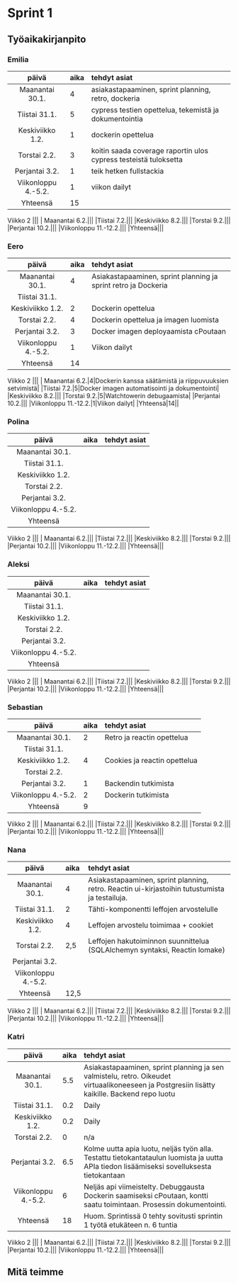 # Sprint 1
## Työaikakirjanpito

### Emilia
| päivä | aika | tehdyt asiat  |
| :----:|:-----| :-----|
| Maanantai 30.1.|4|asiakastapaaminen, sprint planning, retro, dockeria|
|Tiistai 31.1.|5|cypress testien opettelua, tekemistä ja dokumentointia|
|Keskiviikko 1.2.|1|dockerin opettelua|
|Torstai 2.2.|3|koitin saada coverage raportin ulos cypress testeistä tuloksetta|
|Perjantai 3.2.|1|teik hetken fullstackia|
|Viikonloppu 4.-5.2.|1|viikon dailyt|
|Yhteensä|15||
Viikko 2
|||
| Maanantai 6.2.|||
|Tiistai 7.2.|||
|Keskiviikko 8.2.|||
|Torstai 9.2.|||
|Perjantai 10.2.|||
|Viikonloppu 11.-12.2.|||
|Yhteensä|||
### Eero
| päivä | aika | tehdyt asiat  |
| :----:|:-----| :-----|
| Maanantai 30.1.|4|Asiakastapaaminen, sprint planning ja sprint retro ja Dockeria|
|Tiistai 31.1.|||
|Keskiviikko 1.2.|2|Dockerin opettelua|
|Torstai 2.2.|4|Dockerin opettelua ja imagen luomista|
|Perjantai 3.2.|3|Docker imagen deployaamista cPoutaan|
|Viikonloppu 4.-5.2.|1|Viikon dailyt|
|Yhteensä|14||
Viikko 2
|||
| Maanantai 6.2.|4|Dockerin kanssa säätämistä ja riippuvuuksien setvimistä|
|Tiistai 7.2.|5|Docker imagen automatisointi ja dokumentointi|
|Keskiviikko 8.2.|||
|Torstai 9.2.|5|Watchtowerin debugaamista|
|Perjantai 10.2.|||
|Viikonloppu 11.-12.2.|1|Viikon dailyt|
|Yhteensä|14||
### Polina
| päivä | aika | tehdyt asiat  |
| :----:|:-----| :-----|
| Maanantai 30.1.|||
|Tiistai 31.1.|||
|Keskiviikko 1.2.|||
|Torstai 2.2.|||
|Perjantai 3.2.|||
|Viikonloppu 4.-5.2.|||
|Yhteensä|||
Viikko 2
|||
| Maanantai 6.2.|||
|Tiistai 7.2.|||
|Keskiviikko 8.2.|||
|Torstai 9.2.|||
|Perjantai 10.2.|||
|Viikonloppu 11.-12.2.|||
|Yhteensä|||
### Aleksi
| päivä | aika | tehdyt asiat  |
| :----:|:-----| :-----|
| Maanantai 30.1.|||
|Tiistai 31.1.|||
|Keskiviikko 1.2.|||
|Torstai 2.2.|||
|Perjantai 3.2.|||
|Viikonloppu 4.-5.2.|||
|Yhteensä|||
Viikko 2
|||
| Maanantai 6.2.|||
|Tiistai 7.2.|||
|Keskiviikko 8.2.|||
|Torstai 9.2.|||
|Perjantai 10.2.|||
|Viikonloppu 11.-12.2.|||
|Yhteensä|||
### Sebastian
| päivä | aika | tehdyt asiat  |
| :----:|:-----| :-----|
| Maanantai 30.1.|2|Retro ja reactin opettelua|
|Tiistai 31.1.|||
|Keskiviikko 1.2.|4|Cookies ja reactin opettelua|
|Torstai 2.2.|||
|Perjantai 3.2.|1|Backendin tutkimista|
|Viikonloppu 4.-5.2.|2|Dockerin tutkimista|
|Yhteensä|9||
Viikko 2
|||
| Maanantai 6.2.|||
|Tiistai 7.2.|||
|Keskiviikko 8.2.|||
|Torstai 9.2.|||
|Perjantai 10.2.|||
|Viikonloppu 11.-12.2.|||
|Yhteensä|||
### Nana
| päivä | aika | tehdyt asiat  |
| :----:|:-----| :-----|
| Maanantai 30.1.| 4 |Asiakastapaaminen, sprint planning, retro. Reactin ui-kirjastoihin tutustumista ja testailuja.|
|Tiistai 31.1.| 2 |Tähti-komponentti leffojen arvostelulle|
|Keskiviikko 1.2.| 4 |Leffojen arvostelu toimimaa + cookiet|
|Torstai 2.2.| 2,5 |Leffojen hakutoiminnon suunnittelua (SQLAlchemyn syntaksi, Reactin lomake) |
|Perjantai 3.2.|||
|Viikonloppu 4.-5.2.|||
|Yhteensä| 12,5 ||
Viikko 2
|||
| Maanantai 6.2.|||
|Tiistai 7.2.|||
|Keskiviikko 8.2.|||
|Torstai 9.2.|||
|Perjantai 10.2.|||
|Viikonloppu 11.-12.2.|||
|Yhteensä|||
### Katri
| päivä | aika | tehdyt asiat  |
| :----:|:-----| :-----|
| Maanantai 30.1.|5.5|Asiakastapaaminen, sprint planning ja sen valmistelu, retro. Oikeudet virtuaalikoneeseen ja Postgresiin lisätty kaikille. Backend repo luotu|
|Tiistai 31.1.|0.2|Daily|
|Keskiviikko 1.2.|0.2|Daily|
|Torstai 2.2.|0|n/a|
|Perjantai 3.2.|6.5|Kolme uutta apia luotu, neljäs työn alla. Testattu tietokantataulun luomista ja uutta APIa tiedon lisäämiseksi sovelluksesta tietokantaan|
|Viikonloppu 4.-5.2.|6|Neljäs api viimeistelty. Debuggausta Dockerin saamiseksi cPoutaan, kontti saatu toimintaan. Prosessin dokumentointi.|
|Yhteensä|18|Huom. Sprintissä 0 tehty sovitusti sprintin 1 työtä etukäteen n. 6 tuntia|
Viikko 2
|||
| Maanantai 6.2.|||
|Tiistai 7.2.|||
|Keskiviikko 8.2.|||
|Torstai 9.2.|||
|Perjantai 10.2.|||
|Viikonloppu 11.-12.2.|||
|Yhteensä|||
## Mitä teimme
